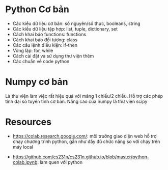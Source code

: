 # Python Cơ bản

- Các kiểu dữ liệu cơ bản: số nguyên/số thực, booleans, string
- Các kiểu dữ liệu tập hợp: list, tuple, dictionary, set
- Cách khai báo functions: functions 
- Cách khai báo đối tượng: class
- Các câu lệnh điều kiện: if-then
- Vòng lặp: for, while
- Cách cài đặt và sử dụng thư viện thêm
- Các chuẩn về code python 

# Numpy cơ bản

Là thư viện làm việc rất hiệu quả với mảng 1 chiều/2 chiều.
Hỗ trợ các phép tính đại số tuyến tính cơ bản.
Nâng cao của numpy là thư viện scipy


# Resources

- https://colab.research.google.com/: môi trường giao diện web hỗ 
trợ chạy chương trình python, gần như đầy đủ chức năng so với chạy trên máy local

- https://github.com/cs231n/cs231n.github.io/blob/master/python-colab.ipynb: làm quen với python

